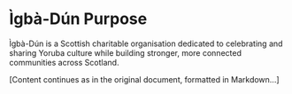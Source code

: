 # Ìgbà-Dún Purpose

Ìgbà-Dún is a Scottish charitable organisation dedicated to celebrating and sharing Yoruba culture while building stronger, more connected communities across Scotland.

[Content continues as in the original document, formatted in Markdown...]